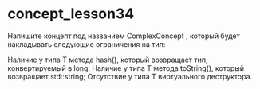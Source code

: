 # concept_lesson34

Напишите концепт под названием ComplexConcept<T> , который будет накладывать следующие ограничения на тип:

Наличие у типа T метода hash(), который возвращает тип, конвертируемый в long;
Наличие у типа T метода toString(), который возвращает std::string;
Отсутствие у типа T виртуального деструктора.